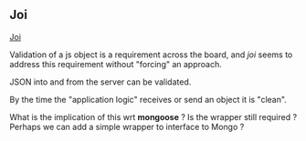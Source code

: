 ## Joi

[Joi](https://github.com/hapijs/joi)

Validation of a js object is a requirement across the board, and *joi* seems to address this requirement without "forcing" an approach.

JSON into and from the server can be validated.

By the time the "application logic" receives or send  an object it is "clean".

What is the implication of this wrt **mongoose** ? Is the wrapper still required ? Perhaps we can add a simple wrapper to interface to Mongo ?


